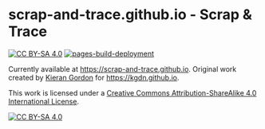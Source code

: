 # scrap-and-trace.github.io - Scrap & Trace

[![CC BY-SA 4.0][cc-by-sa-shield]][cc-by-sa]
[![pages-build-deployment](https://github.com/scrap-and-trace/scrap-and-trace.github.io/actions/workflows/pages/pages-build-deployment/badge.svg)](https://github.com/scrap-and-trace/scrap-and-trace.github.io/actions/workflows/pages/pages-build-deployment)

Currently available at https://scrap-and-trace.github.io. Original work created by [Kieran Gordon](https://github.com/kgdn) for https://kgdn.github.io.

This work is licensed under a
[Creative Commons Attribution-ShareAlike 4.0 International License][cc-by-sa].

[![CC BY-SA 4.0][cc-by-sa-image]][cc-by-sa]

[cc-by-sa]: http://creativecommons.org/licenses/by-sa/4.0/
[cc-by-sa-image]: https://licensebuttons.net/l/by-sa/4.0/88x31.png
[cc-by-sa-shield]: https://img.shields.io/badge/License-CC%20BY--SA%204.0-lightgrey.svg
